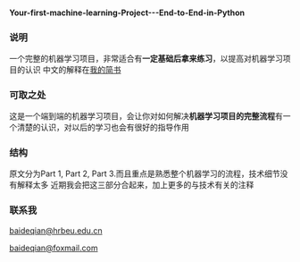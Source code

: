 #### Your-first-machine-learning-Project---End-to-End-in-Python

### 说明
一个完整的机器学习项目，非常适合有**一定基础后拿来练习**，以提高对机器学习项目的认识
中文的解释在[我的简书](https://www.jianshu.com/nb/28655845)

### 可取之处
这是一个端到端的机器学习项目，会让你对如何解决**机器学习项目的完整流程**有一个清楚的认识，对以后的学习也会有很好的指导作用

### 结构

原文分为Part 1, Part 2, Part 3.而且重点是熟悉整个机器学习的流程，技术细节没有解释太多
近期我会把这三部分合起来，加上更多的与技术有关的注释

### 联系我

baideqian@hrbeu.edu.cn

baideqian@foxmail.com



